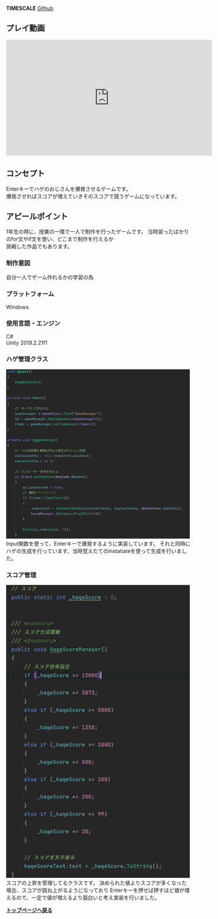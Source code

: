&nbsp;  
**TIMESCALE** [Github](https://github.com/kanicha/HageExplosion)

## プレイ動画
<iframe width="560" height="315" src="https://www.youtube.com/embed/8AaDiDjRnw4" title="YouTube video player" frameborder="0" allow="accelerometer; autoplay; clipboard-write; encrypted-media; gyroscope; picture-in-picture; web-share" allowfullscreen></iframe>

## コンセプト
Enterキーでハゲのおじさんを爆発させるゲームです。  
爆発させればスコアが増えていきそのスコアで競うゲームになっています。

## アピールポイント
1年生の時に、授業の一環で一人で制作を行ったゲームです。
当時習ったばかりのfor文やif文を使い、どこまで制作を行えるか  
挑戦した作品でもあります。  

### 制作意図
自分一人でゲーム作れるかの学習の為  

### プラットフォーム
Windows  

### 使用言語・エンジン
C#  
Unity 2019.2.21f1  

### ハゲ管理クラス
<img width="500" src="https://github.com/kanicha/kanicha.github.io/blob/Master/image/HageExprosion/HageController/pics1.PNG?raw=true">  
Input関数を使って、Enterキーで爆発するように実装しています。  
それと同時にハゲの生成を行っています、当時覚えたてのInstatiateを使って生成を行いました。  

### スコア管理
<img width="500" src="https://github.com/kanicha/kanicha.github.io/blob/Master/image/HageExprosion/Score/pics1.PNG?raw=true">  
スコアの上昇を管理してるクラスです。  
決められた値よりスコアが多くなった場合、スコアが跳ね上がるようになっており    
Enterキーを押せば押すほど値が増えるので、一定で値が増えるより面白いと考え実装を行いました。

**[トップページへ戻る](../index.md)**
